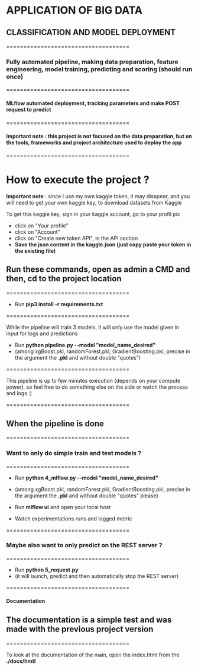 # **APPLICATION OF BIG DATA**

## CLASSIFICATION AND MODEL DEPLOYMENT

====================================

### **Fully automated pipeline**, making data preparation, feature engineering, model training, predicting and scoring (should run once)

====================================

#### **MLflow automated deployment**, tracking parameters and make POST request to predict

====================================

#### **Important note** : this project is not focused on the data preparation, but on the tools, frameworks and project architecture used to deploy the app

====================================

# How to execute the project ?

**Important note** : since I use my own kaggle token, it may disapear, and you will need to get your own kaggle key, to download datasets from Kaggle

To get this kaggle key, sign in your kaggle account, go to your profil pic

- click on "Your profile"
- click on "Account"
- click on "Create new token API", in the API section
- **Save the json content in the kaggle.json (just copy paste your token in the existing file)**

## Run these commands, open as admin a CMD and then, cd to the project location

====================================

- Run **pip3 install -r requirements.txt**

====================================

While the pipeline will train 3 models, it will only use the model given in input for logs and predictions

- Run **python pipeline.py --model "model_name_desired"**
- (among xgBoost.pkl, randomForest.pkl, GradientBoosting.pkl, precise in the argument the **.pkl** and without double "quotes")

====================================

This pipeline is up to few minutes execution (depends on your compute power), so feel free to do something else on the side or watch the process and logs :)

====================================

## When the pipeline is done

====================================

### Want to only do simple train and test models ?

====================================

- Run **python 4_mlflow.py --model "model_name_desired"**
- (among xgBoost.pkl, randomForest.pkl, GradientBoosting.pkl, precise in the argument the **.pkl** and without double "quotes" please)

- Run **mlflow ui** and open your local host
- Watch experimentations runs and logged metric

====================================

### Maybe also want to only predict on the REST server ?

====================================

- Run **python 5_request.py** 
- (it will launch, predict and then automatically stop the REST server)

====================================

#### Documentation

## The documentation is a simple test and was made with the previous project version

====================================

To look at the documentation of the main, open the index.html from the **./docs/hmtl**
